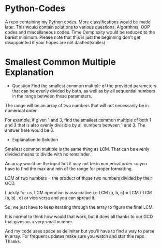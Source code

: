 # Python-Codes
A repo containing my Python codes. More classifications would be made later.
This would contain solutions to various questions, Algorithms, OOP codes and miscellaneous codes. Time Complexity would be reduced to the barest minimum.
Please note that this is just the beginning don't get disappointed if your hopes are not dashed(smiles)

# Smallest Common Multiple Explanation
* Question
Find the smallest common multiple of the provided parameters that can be evenly divided by both, as well as by all sequential numbers in the range between these parameters.

The range will be an array of two numbers that will not necessarily be in numerical order.

For example, if given 1 and 3, find the smallest common multiple of both 1 and 3 that is also evenly divisible by all numbers between 1 and 3. The answer here would be 6.

* Explanation to Solution

Smallest common multiple is the same thing as LCM. That can be evenly divided means to divide with no remainder. 

An array would be the input but it may not be in numerical order so you have to find the max and min of the range for proper formatting.

LCM of two numbers = the product of those two numbers divided by their GCD.

Luckily for us, LCM operation is associative i.e
LCM (a, b, c) = LCM ( LCM (a, b) , c) or vice versa and you can spread it.

So, we just have to keep iterating through the array to figure the final LCM.

It is normal to think how would that work, but it does all thanks to our GCD that gives us a very small number. 

And my code uses space as delimiter but you'll have to find a way to parse in array.
For frequent updates make sure you watch and star thie repo. Thanks.
